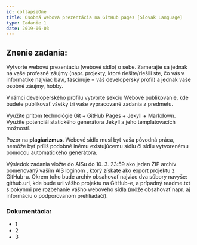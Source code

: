 ```yaml
---
id: collapseOne
title: Osobná webová prezentácia na GitHub pages [Slovak Language]
type: Zadanie 1
date: 2019-06-03
---
```


## Znenie zadania:

Vytvorte webovú prezentáciu (webové sídlo) o sebe. Zamerajte sa jednak na vaše profesné záujmy (napr. projekty, ktoré riešite/riešili ste, čo vás v informatike najviac baví, fascinuje = váš developerský profil) a jednak vaše osobné záujmy, hobby.

V rámci developerského profilu vytvorte sekciu Webové publikovanie, kde budete publikovať všetky tri vaše vypracované zadania z predmetu.

Využite pritom technológie Git + GitHub Pages + Jekyll + Markdown. Využite potenciál statického generátora Jekyll a jeho templatovacích možností.

Pozor na **plagiarizmus**. Webové sídlo musí byť vaša pôvodná práca, nemôže byť príliš podobné inému existujúcemu sídlu či sídlu vytvorenému pomocou automatického generátora.

Výsledok zadania vložte do AISu do 10. 3. 23:59 ako jeden ZIP archív pomenovaný vaším AIS loginom , ktorý získate ako export projektu z GitHub-u. Okrem toho bude archív obsahovať najviac dva súbory navyše: github.url, kde bude url vášho projektu na GitHub-e, a prípadný readme.txt s pokynmi pre rozbehanie vášho webového sídla (môže obsahovať napr. aj informáciu o podporovanom prehliadači).

### Dokumentácia:

* 1
* 2
* 3